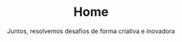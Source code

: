 ---
title: Home
layout: home
bannertitle: Facilitação de inovação
subtitle: Juntos, resolvemos desafios de forma criativa e inovadora
image: home-banner.jpg
services_title:
project_title: Minhas melhores colaborações
project_subtitle: Veja os projetos mais legais que colaborei.
cooperation_title: Com quem colaborei
cooperation_subtitle: Pessoas e empresas incríveis com quem colaborei (trabalhei junto).
testimonials_title: O que eles acharam
testimonials_subtitle: Saiba o que eles acharam da minha colaboração
blog_title: Novidades do blog
blog_subtitle: No blog eu escrevo sobre design, inovação, empreendedorismo e muito mais. Veja as novidades!
---